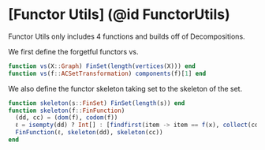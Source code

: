 # [Functor Utils] (@id FunctorUtils)

Functor Utils only includes 4 functions and builds off of Decompositions.

We first define the forgetful functors vs.

```julia
function vs(X::Graph) FinSet(length(vertices(X))) end
function vs(f::ACSetTransformation) components(f)[1] end
```

We also define the functor skeleton taking set to the skeleton of the set.

```julia
function skeleton(s::FinSet) FinSet(length(s)) end
function skeleton(f::FinFunction)
  (dd, cc) = (dom(f), codom(f))
  ℓ = isempty(dd) ? Int[] : [findfirst(item -> item == f(x), collect(cc)) for x ∈ collect(dd)]
  FinFunction(ℓ, skeleton(dd), skeleton(cc))
end
```